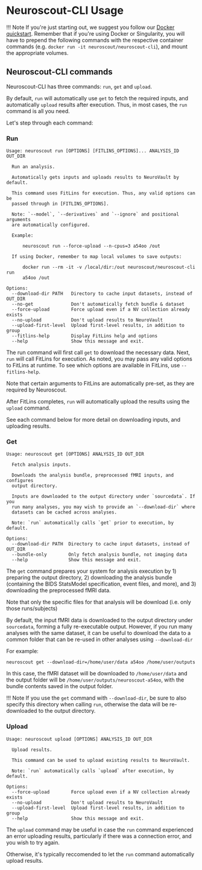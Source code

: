 # Neuroscout-CLI Usage

!!! Note
    If you're just starting out, we suggest you follow our [Docker quickstart](docker.md).
    Remember that if you're using Docker or Singularity, you will have to prepend the following
    commands with the respective container commands (e.g. `docker run -it neuroscout/neuroscout-cli`),
    and mount the appropriate volumes.


## Neuroscout-CLI commands
    
Neuroscout-CLI has three commands: `run`, `get` and `upload`.

By default, `run` will automatically use `get` to fetch the required inputs, and automatically `upload` results after execution.
Thus, in most cases, the `run` command is all you need.

Let's step through each command:


### Run

```
Usage: neuroscout run [OPTIONS] [FITLINS_OPTIONS]... ANALYSIS_ID OUT_DIR

  Run an analysis.

  Automatically gets inputs and uploads results to NeuroVault by default.

  This command uses FitLins for execution. Thus, any valid options can be
  passed through in [FITLINS_OPTIONS].

  Note: `--model`, `--derivatives` and `--ignore` and positional arguments
  are automatically configured.

  Example:

      neuroscout run --force-upload --n-cpus=3 a54oo /out

  If using Docker, remember to map local volumes to save outputs:

      docker run --rm -it -v /local/dir:/out neuroscout/neuroscout-cli run
      a54oo /out

Options:
  --download-dir PATH   Directory to cache input datasets, instead of OUT_DIR
  --no-get              Don't automatically fetch bundle & dataset
  --force-upload        Force upload even if a NV collection already exists
  --no-upload           Don't upload results to NeuroVault
  --upload-first-level  Upload first-level results, in addition to group
  --fitlins-help        Display FitLins help and options
  --help                Show this message and exit.
```

The run command will first call `get` to download the necessary data. 
Next, `run` will call FitLins for execution. As noted, you may pass any valid options to FitLins at runtime. 
To see which options are available in FitLins, use `--fitlins-help`.

Note that certain arguments to FitLins are automatically pre-set, as they are required by Neuroscout. 

After FitLins completes, `run` will automatically upload the results using the `upload` command.

See each command below for more detail on downloading inputs, and uploading results.


### Get

```
Usage: neuroscout get [OPTIONS] ANALYSIS_ID OUT_DIR

  Fetch analysis inputs.

  Downloads the analysis bundle, preprocessed fMRI inputs, and configures
  output directory.

  Inputs are downloaded to the output directory under `sourcedata`. If you
  run many analyses, you may wish to provide an `--download-dir` where
  datasets can be cached across analyses.

  Note: `run` automatically calls `get` prior to execution, by default.

Options:
  --download-dir PATH  Directory to cache input datasets, instead of OUT_DIR
  --bundle-only        Only fetch analysis bundle, not imaging data
  --help               Show this message and exit.
```

The `get` command prepares your system for analysis execution by 1) preparing the output directory, 2) downloading the analysis bundle (containing the BIDS StatsModel specification, event files, and more), and 3) downloading the preprocessed fMRI data. 

Note that only the specific files for that analysis will be download (i.e. only those runs/subjects)

By default, the input fMRI data is downloaded to the output directory under `sourcedata`, forming a fully re-executable output.
However, if you run many analyses with the same dataset, it can be useful to download the data to a common folder that can be re-used in other
analyses using `--download-dir`

For example:

    neuroscout get --download-dir=/home/user/data a54oo /home/user/outputs

In this case, the fMRI dataset will be downloaded to `/home/user/data` and the output folder will be `/home/user/outputs/neuroscout-a54oo`,
with the bundle contents saved in the output folder.

!!! Note
    If you use the `get` command with `--download-dir`, be sure to also specify this directory when calling `run`, otherwise
    the data will be re-downloaded to the output directory.


### Upload

```
Usage: neuroscout upload [OPTIONS] ANALYSIS_ID OUT_DIR

  Upload results.

  This command can be used to upload existing results to NeuroVault.

  Note: `run` automatically calls `upload` after execution, by default.

Options:
  --force-upload        Force upload even if a NV collection already exists
  --no-upload           Don't upload results to NeuroVault
  --upload-first-level  Upload first-level results, in addition to group
  --help                Show this message and exit.
```

The `upload` command may be useful in case the `run` command experienced an error uploading results,
particularly if there was a connection error, and you wish to try again. 

Otherwise, it's typically reccomended to let the `run` command automatically upload results.